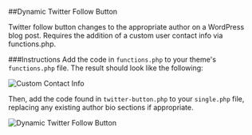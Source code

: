 ##Dynamic Twitter Follow Button

Twitter follow button changes to the appropriate author on a WordPress blog post. Requires the addition of a custom user contact info via functions.php. 

###Instructions
Add the code in `functions.php` to your theme's `functions.php` file. The result should look like the following:

![Custom Contact Info](http://loneplacebo.com/wp-content/uploads/2011/06/contact-user-info.png "Custom Contact Info")

Then, add the code found in `twitter-button.php` to your `single.php` file, replacing any existing author bio sections if appropriate. 

![Dynamic Twitter Follow Button](http://loneplacebo.com/wp-content/uploads/2011/06/zdnet-author-bio.png "Dynamic Twitter Follow Button")